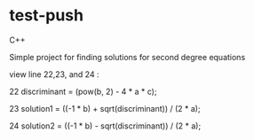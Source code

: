 # test-push
C++

Simple project for finding solutions for second degree equations

view line 22,23, and 24 :


22  discriminant = (pow(b, 2) - 4 * a * c);

23  solution1 = ((-1 * b) + sqrt(discriminant)) / (2 * a);

24  solution2 = ((-1 * b) - sqrt(discriminant)) / (2 * a);

